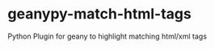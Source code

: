 geanypy-match-html-tags
=======================

Python Plugin for geany to highlight matching html/xml tags